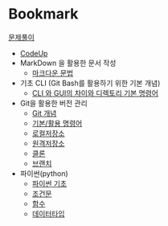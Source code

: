 # Bookmark
[문제풀이](./문제풀이/CodeUp/)

- [CodeUp](./문제풀이/.CodeUp)
- MarkDown 을 활용한 문서 작성
  - [마크다운 문법](./220705.markdown.md)
- 기초 CLI (Git Bash를 활용하기 위한 기본 개념)
  - [CLI 와 GUI의 차이와 디렉토리 기본 명령어](./220705.CLI_directoryI.md)
- Git을 활용한 버전 관리
  - [Git 개념](./220706/.Git_Github.md)
  - [기본/활용 명령어](./220706/.Git_Github.md)
  - [로컬저장소](./220706/.Git_Github.md)
  - [원격저장소](./220706/.Git_Github.md)
  - [클론](./220707/.remote_clone.md)
  - [브랜치](./220707/Git_Branch.md)
- 파이썬(python)
  - [파이썬 기초](./220711/.python.md)
  - [조건문](./220712/control_statement.md)
  - [함수](./220713/function.md)
  - [데이터타입](./220714/datatype.md)


